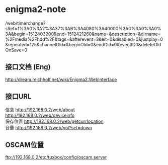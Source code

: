 # enigma2-note

/web/timerchange?sRef=1%3A0%3A2%3A37%3AB%3A4080%3A40000%3A0%3A0%3A0%3A&begin=1512403200&end=1512421260&name=&description=&dirname=%2Fmedia%2Fhdd%2F&tags=&afterevent=3&eit=0&disabled=0&justplay=0&repeated=125&channelOld=&beginOld=0&endOld=0&eventID0&deleteOldOnSave=0

## 接口文档 (Eng)
http://dream.reichholf.net/wiki/Enigma2:WebInterface

## 接口URL
信息
http://192.168.0.2/web/about  
http://192.168.0.2/web/deviceinfo  
保存位置
http://192.168.0.2/web/getcurrlocation  
音量
http://192.168.0.2/web/vol?set=down  

## OSCAM位置
ftp://192.168.0.2/etc/tuxbox/config/oscam.server  
